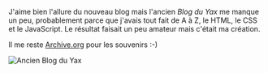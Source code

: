 <!-- title: Souvenir de blog -->
<!-- category: Blog -->

J'aime bien l'allure du nouveau blog mais l'ancien *Blog du Yax* me manque un peu<!-- more -->, probablement parce que j'avais tout fait de A à Z, le HTML, le CSS et le JavaScript. Le résultat faisait un peu amateur mais c'était ma création.

Il me reste [Archive.org](https://web.archive.org/web/20180331143503/https://blogduyax.madyanne.fr/) pour les souvenirs :-) 

![Ancien Blog du Yax](/images/2019/blogduyax.png)
